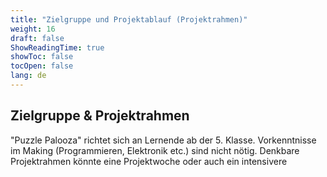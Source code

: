 ```yaml
---
title: "Zielgruppe und Projektablauf (Projektrahmen)"
weight: 16
draft: false
ShowReadingTime: true
showToc: false
tocOpen: false
lang: de
---
```


## Zielgruppe & Projektrahmen
"Puzzle Palooza" richtet sich an Lernende ab der 5. Klasse. Vorkenntnisse im Making (Programmieren, Elektronik etc.) sind nicht nötig. Denkbare Projektrahmen könnte eine Projektwoche oder auch ein intensivere
